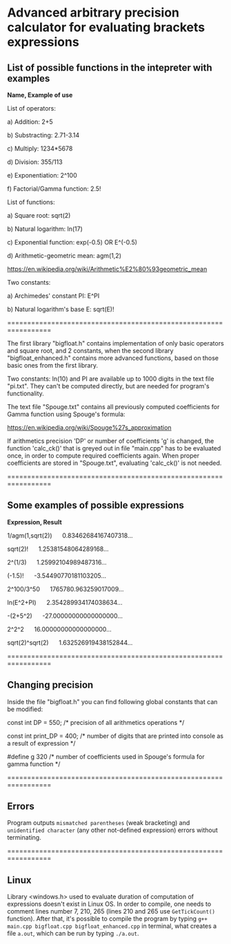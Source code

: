 
# Advanced arbitrary precision calculator for evaluating brackets expressions


## List of possible functions in the intepreter with examples


**Name,					     Example of use**


List of operators:

a) Addition: 				    2+5

b) Substracting: 			    2.71-3.14

c) Multiply: 				    1234*5678

d) Division: 				    355/113

e) Exponentiation: 			    2^100

f) Factorial/Gamma function: 	            2.5!

List of functions:

a) Square root: 	                    sqrt(2)

b) Natural logarithm: 	                    ln(17)

c) Exponential function: 	            exp(-0.5) OR E^(-0.5)

d) Arithmetic-geometric mean: 	            agm(1,2)

https://en.wikipedia.org/wiki/Arithmetic%E2%80%93geometric_mean

Two constants:

a) Archimedes' constant PI: 	            E^PI

b) Natural logarithm's base E: 	            sqrt(E)!


=================================================================


The first library "bigfloat.h" contains implementation of only basic operators and square root, and 2 constants, when the second library "bigfloat_enhanced.h" contains more advanced functions, based on those basic ones from the first library.

Two constants: ln(10) and PI are available up to 1000 digits in the text file "pi.txt". They can't be computed directly, but are needed for program's functionality.

The text file "Spouge.txt" contains all previously computed coefficients for Gamma function using Spouge's formula:

https://en.wikipedia.org/wiki/Spouge%27s_approximation

If arithmetics precision 'DP' or number of coefficients 'g' is changed, the function 'calc_ck()' that is greyed out in file "main.cpp" has to be evaluated once, in order to compute required coefficients again. When proper coefficients are stored in "Spouge.txt", evaluating 'calc_ck()' is not needed.


=================================================================


## Some examples of possible expressions


**Expression,					    Result**


1/agm(1,sqrt(2)) &nbsp;&nbsp;&nbsp;&nbsp;			         0.83462684167407318...

sqrt(2)! &nbsp;&nbsp;&nbsp;&nbsp;					 1.25381548064289168...

2^(1/3)	&nbsp;&nbsp;&nbsp;&nbsp;				         1.25992104989487316...

(-1.5)!	&nbsp;&nbsp;&nbsp;&nbsp;				        -3.54490770181103205...

2^100/3^50 &nbsp;&nbsp;&nbsp;&nbsp;					 1765780.963259017009...

ln(E^2+PI) &nbsp;&nbsp;&nbsp;&nbsp;					 2.354289934174038634...

-(2+5^2) &nbsp;&nbsp;&nbsp;&nbsp;					-27.00000000000000000...

2^2^2 &nbsp;&nbsp;&nbsp;&nbsp;						 16.00000000000000000...

sqrt(2)^sqrt(2) &nbsp;&nbsp;&nbsp;&nbsp;				         1.632526919438152844...


=================================================================


## Changing precision
Inside the file "bigfloat.h" you can find following global constants that can be modified:


const int DP = 550;                 /* precision of all arithmetics operations */

const int print_DP = 400;           /* number of digits that are printed into console as a result of expression */

#define g 320                       /* number of coefficients used in Spouge's formula for gamma function */


=================================================================


## Errors
Program outputs `mismatched parentheses` (weak bracketing) and `unidentified character` (any other not-defined expression) errors without terminating.


=================================================================


## Linux
Library <windows.h> used to evaluate duration of computation of expressions doesn't exist in Linux OS. In order to compile, one needs to comment lines number 7, 210, 265 (lines 210 and 265 use `GetTickCount()` function). After that, it's possible to compile the program by typing `g++ main.cpp bigfloat.cpp bigfloat_enhanced.cpp` in terminal, what creates a file `a.out`, which can be run by typing `./a.out`.
